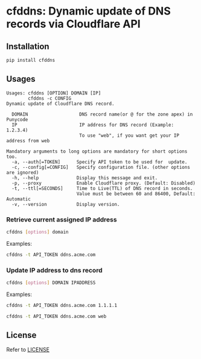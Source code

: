 # cfddns: Dynamic update of DNS records via Cloudflare API

## Installation
```bash
pip install cfddns
```

## Usages

```
Usages: cfddns [OPTION] DOMAIN [IP]
        cfddns -c CONFIG
Dynamic update of Cloudflare DNS record.

  DOMAIN                   DNS record name(or @ for the zone apex) in Punycode
  IP                       IP address for DNS record (Example: 1.2.3.4)
                           To use "web", if you want get your IP address from web 
  
Mandatory arguments to long options are mandatory for short options too.
  -a, --auth[=TOKEN]      Specify API token to be used for  update.
  -c, --config[=CONFIG]   Specify configuration file. (other options are ignored)
  -h, --help              Display this message and exit.
  -p, --proxy             Enable Cloudflare proxy. (Default: Disabled) 
  -t, --ttl[=SECONDS]     Time to Live(TTL) of DNS record in seconds.
                          Value must be between 60 and 86400, Default: Automatic     
  -v, --version           Display version.

```

### Retrieve current assigned IP address
```bash
cfddns [options] domain
```

Examples:
```bash
cfddns -t API_TOKEN ddns.acme.com
```

### Update IP address to dns record

```bash
cfddns [options] DOMAIN IPADDRESS
```

Examples:
```bash
cfddns -t API_TOKEN ddns.acme.com 1.1.1.1
```

```bash
cfddns -t API_TOKEN ddns.acme.com web
```
## License
Refer to [LICENSE](/LICENSE)
